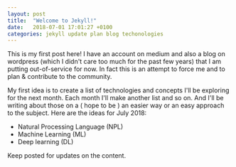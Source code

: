 ```yaml
---
layout: post
title:  "Welcome to Jekyll!"
date:   2018-07-01 17:01:27 +0100
categories: jekyll update plan blog techonologies
---
```


This is my first post here! I have an account on medium and also a blog
on wordpress (which I didn't care too much for the past few years) that I am
putting out-of-service for now. In fact this is an attempt to force me and
to plan & contribute to the community.

My first idea is to create a list of technologies and concepts I'll be exploring for the next month.
Each month I'll make another list and so on. And I'll be writing about those on a ( hope to be )
an easier way or an easy approach to the subject. Here are the ideas for July 2018:
* Natural Processing Language (NPL)
* Machine Learning (ML)
* Deep learning (DL)


Keep posted for updates on the content.
